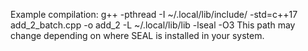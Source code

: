 Example compilation: g++ -pthread -I ~/.local/lib/include/ -std=c++17 add_2_batch.cpp -o add_2 -L ~/.local/lib/lib -lseal -O3
This path may change depending on where SEAL is installed in your system.
